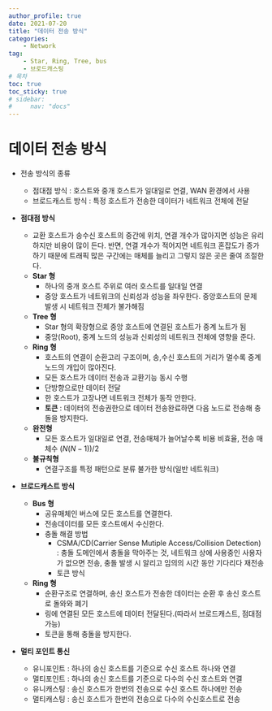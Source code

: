 ```yaml
---
author_profile: true
date: 2021-07-20
title: "데이터 전송 방식"
categories: 
    - Network
tag: 
    - Star, Ring, Tree, bus
    - 브로드캐스팅
# 목차
toc: true  
toc_sticky: true 
# sidebar:
#     nav: "docs"
---
```


# 데이터 전송 방식

- 전송 방식의 종류
    - 점대점 방식 : 호스트와 중개 호스트가 일대일로 연결, WAN 환경에서 사용
    - 브로드캐스트 방식 : 특정 호스트가 전송한 데이터가 네트워크 전체에 전달

- **점대점 방식** 
    - 교환 호스트가 송수신 호스트의 중간에 위치, 연결 개수가 많아지면 성능은 유리하지만 비용이 많이 든다. 반면, 연결 개수가 적어지면 네트워크 혼잡도가 증가하기 때문에 트래픽 많은 구간에는 매체를 늘리고 그렇지 않은 곳은 줄여 조절한다.
    - **Star 형** 
        - 하나의 중개 호스트 주위로 여러 호스트를 일대일 연결
        - 중앙 호스트가 네트워크의 신뢰성과 성능을 좌우한다. 중앙호스트의 문제 발생 시 네트워크 전체가 불가해짐
    - **Tree 형**
        - Star 형의 확장형으로 중앙 호스트에 연결된 호스트가 중계 노트가 됨
        - 중앙(Root), 중계 노드의 성능과 신뢰성의 네트워크 전체에 영향을 준다.
    - **Ring 형**
        - 호스트의 연결이 순환고리 구조이며, 송,수신 호스트의 거리가 멀수록 중계 노드의 개입이 많아진다. 
        - 모든 호스트가 데이터 전송과 교환기능 동시 수행
        - 단방향으로만 데이터 전달
        - 한 호스트가 고장나면 네트워크 전체가 동작 안한다.
        - **토큰** : 데이터의 전송권한으로 데이터 전송완료하면 다음 노드로 전송해 충돌을 방지한다.
    - **완전형**
        - 모든 호스트가 일대일로 연결, 전송매체가 늘어날수록 비용 비효율, 전송 매체수 $(N(N-1))/2$
    - **불규칙형**
        - 연결구조를 특정 패턴으로 분류 불가한 방식(일반 네트워크)

- **브로드캐스트 방식**
    - **Bus 형**
        - 공유매체인 버스에 모든 호스트를 연결한다.
        - 전송데이터를 모든 호스트에서 수신한다.
        - 충돌 해결 방법
            - CSMA/CD(Carrier Sense Mutiple Access/Collision Detection) : 충돌 도메인에서 충돌을 막아주는 것, 네트워크 상에 사용중인 사용자가 없으면 전송, 충돌 발생 시 알리고 임의의 시간 동안 기다리다 재전송
            - 토큰 방식
    - **Ring 형**
        - 순환구조로 연결하며, 송신 호스트가 전송한 데이터는 순환 후 송신 호스트로 돌와와 폐기
        - 링에 연결된 모든 호스트에 데이터 전달된다.(따라서 브로드캐스트, 점대점 가능)
        - 토큰을 통해 충돌을 방지한다.

- **멀티 포인트 통신**
    - 유니포인트 : 하나의 송신 호스트를 기준으로 수신 호스트 하나와 연결
    - 멀티포인트 : 하나의 송신 호스트를 기준으로 다수의 수신 호스트와 연결
    - 유니캐스팅 : 송신 호스트가 한번의 전송으로 수신 호스트 하나에만 전송
    - 멀티캐스팅 : 송신 호스트가 한번의 전송으로 다수의 수신호스트로 전송